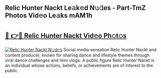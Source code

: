 ## Relic Hunter Nackt Le𝚊k𝚎d N𝚞𝚍es - Part-TmZ Photos Vid𝚎o Le𝚊ks mAM1h

# <h2><a href="http://fb8fn8.evod.top/?m=Relic+Hunter+Nackt">🔗 👉🔴 Relic Hunter Nackt Vid𝚎o Ph𝚘t𝚘s</a></h2>

[![Relic Hunter Nackt N𝚞d𝚎s](https://i.imgur.com/8V9OHl7.gif)](http://fb8fn8.evod.top/?m=Relic+Hunter+Nackt)
Social media sensation Relic Hunter Nackt and content producer, known for sharing dance and lifestyle themes through viral dance challenges and mini vlogs. A public figure Relic Hunter Nackt is an individual whose actions, beliefs, or achievements are of interest to the public. 
